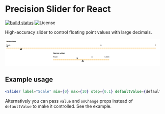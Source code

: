 # Precision Slider for React

[![build status](https://img.shields.io/travis/Hellenic/react-precision-slider/master.svg?style=flat-square)](https://travis-ci.org/Hellenic/react-precision-slider)
![License](https://img.shields.io/npm/l/react-precision-slider.svg)

High-accuracy slider to control floating point values with large decimals.

![Simple preview](https://raw.githubusercontent.com/Hellenic/react-precision-slider/master/slider.png 'Precision slider')

## Example usage

```jsx
<Slider label="Scale" min={0} max={10} step={0.1} defaultValue={defaultValue} />
```

Alternatively you can pass `value` and `onChange` props instead of `defaultValue`
to make it controlled. See the example.

